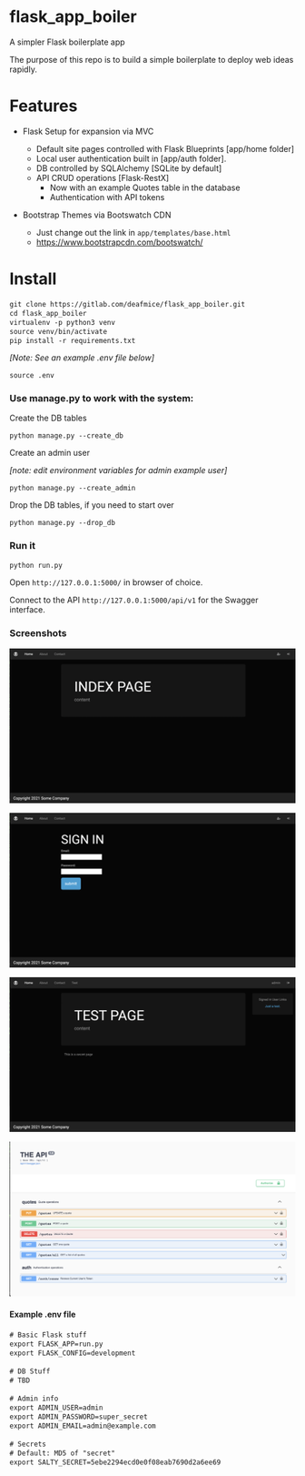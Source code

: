 # flask_app_boiler

A simpler Flask boilerplate app

The purpose of this repo is to build a simple boilerplate to deploy web ideas rapidly.

# Features
- Flask Setup for expansion via MVC
    + Default site pages controlled with Flask Blueprints [app/home folder]
    + Local user authentication built in [app/auth folder].
    + DB controlled by SQLAlchemy [SQLite by default]
    + API CRUD operations [Flask-RestX]
      + Now with an example Quotes table in the database
      + Authentication with API tokens

- Bootstrap Themes via Bootswatch CDN
    + Just change out the link in `app/templates/base.html`
    + https://www.bootstrapcdn.com/bootswatch/


# Install

    git clone https://gitlab.com/deafmice/flask_app_boiler.git
    cd flask_app_boiler
    virtualenv -p python3 venv
    source venv/bin/activate
    pip install -r requirements.txt

*[Note: See an example .env file below]*

    source .env

### Use manage.py to work with the system:

Create the DB tables

    python manage.py --create_db

Create an admin user

*[note: edit environment variables for admin example user]*

    python manage.py --create_admin

Drop the DB tables, if you need to start over

    python manage.py --drop_db

### Run it

    python run.py


Open `http://127.0.0.1:5000/` in browser of choice.

Connect to the API `http://127.0.0.1:5000/api/v1` for the Swagger interface.

### Screenshots

![Screenshot1](Screenshot1.png)

![Screenshot2](Screenshot2.png)

![Screenshot3](Screenshot3.png)

![Screenshot4](Screenshot4.png)

#### Example .env file

    # Basic Flask stuff
    export FLASK_APP=run.py
    export FLASK_CONFIG=development
    
    # DB Stuff
    # TBD
    
    # Admin info
    export ADMIN_USER=admin
    export ADMIN_PASSWORD=super_secret
    export ADMIN_EMAIL=admin@example.com

    # Secrets
    # Default: MD5 of "secret"
    export SALTY_SECRET=5ebe2294ecd0e0f08eab7690d2a6ee69
